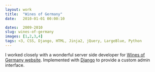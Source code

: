 ```yaml
---
layout: work
title:  "Wines of Germany"
date:   2010-01-01 00:00:10

dates:  2009-2010
slug: wines-of-germany
images: [1,2,3,4]
tags: <3, CSS, Django, HTML, Jinja2, jQuery, LargeBlue, Python
---
```


I worked closely with a wonderful server side developer for [Wines of Germany website](http://www.winesofgermany.co.uk/). Implemented with [Django](https://www.djangoproject.com/) to provide a custom admin interface.